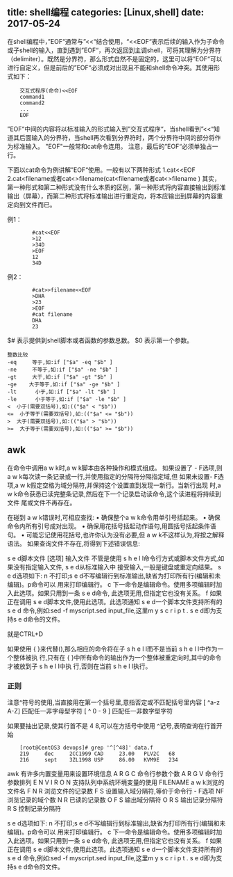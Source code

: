 title: shell编程
categories: [Linux,shell]
date: 2017-05-24
---
在shell编程中，”EOF“通常与”<<“结合使用，“<<EOF“表示后续的输入作为子命令或子shell的输入，直到遇到”EOF“，再次返回到主调shell，可将其理解为分界符（delimiter）。既然是分界符，那么形式自然不是固定的，这里可以将”EOF“可以进行自定义，但是前后的”EOF“必须成对出现且不能和shell命令冲突。其使用形式如下：

        交互式程序(命令)<<EOF
        command1
        command2
        ...
        EOF

  ”EOF“中间的内容将以标准输入的形式输入到”交互式程序“，当shell看到”<<“知道其后面输入的分界符，当shell再次看到分界符时，两个分界符中间的部分将作为标准输入。
       "EOF"一般常和cat命令连用。
注意，最后的”EOF“必须单独占一行。

下面以cat命令为例讲解”EOF“使用。一般有以下两种形式
1.cat<<EOF
2.cat<<EOF>filename或者cat<<EOF>>filename(cat<<EOF>filename或者cat<<EOF>>filename )
其实，第一种形式和第二种形式没有什么本质的区别，第一种形式将内容直接输出到标准输出（屏幕），而第二种形式将标准输出进行重定向，将本应输出到屏幕的内容重定向到文件而已。

例1：
```
        #cat<<EOF
        >12
        >34D
        >EOF
        12
        34D
```
例2：
```
        #cat>>filename<<EOF
        >DHA
        >23
        >EOF
        #cat filename
        DHA
        23
```

$# 表示提供到shell脚本或者函数的参数总数。
$0 表示第一个参数。

    整数比较
    -eq     等于,如:if ["$a" -eq "$b" ]
    -ne     不等于,如:if ["$a" -ne "$b" ]
    -gt     大于,如:if ["$a" -gt "$b" ]
    -ge    大于等于,如:if ["$a" -ge "$b" ]
    -lt      小于,如:if ["$a" -lt "$b" ]
    -le      小于等于,如:if ["$a" -le "$b" ]
    <  小于(需要双括号),如:(("$a" < "$b"))
    <=  小于等于(需要双括号),如:(("$a" <= "$b"))
    >  大于(需要双括号),如:(("$a" > "$b"))
    >=  大于等于(需要双括号),如:(("$a" >= "$b"))



## awk
在命令中调用a w k时,a w k脚本由各种操作和模式组成。
如果设置了 - F选项,则 a w k每次读一条记录或一行,并使用指定的分隔符分隔指定域,但
如果未设置- F选项,a w k假定空格为域分隔符,并保持这个设置直到发现一新行。当新行出现
时,a w k命令获悉已读完整条记录,然后在下一个记录启动读命令,这个读进程将持续到文件
尾或文件不再存在。

在碰到 a w k错误时,可相应查找:
• 确保整个a w k命令用单引号括起来。
• 确保命令内所有引号成对出现。
• 确保用花括号括起动作语句,用圆括号括起条件语句。
• 可能忘记使用花括号,也许你认为没有必要,但 a w k不这样认为,将按之解释语法。
如果查询文件不存在,将得到下述错误信息:


s e d脚本文件 [选项] 输入文件
不管是使用 s h e l l命令行方式或脚本文件方式,如果没有指定输入文件, s e d从标准输入中
接受输入,一般是键盘或重定向结果。
s e d选项如下:
n 不打印;s e d不写编辑行到标准输出,缺省为打印所有行(编辑和未编辑)。p命令可以
用来打印编辑行。
c 下一命令是编辑命令。使用多项编辑时加入此选项。如果只用到一条 s e d命令,
此选项无用,但指定它也没有关系。
f 如果正在调用 s e d脚本文件,使用此选项。此选项通知 s e d一个脚本文件支持所有的 s e d
命令,例如:sed -f myscript.sed input_file,这里m y s c r i p t . s e d即为支持s e d命令的文件。


<EOT> 就是CTRL+D

如果使用 { }来代替(),那么相应的命令将在子 s h e l l而不是当前 s h e l l中作为一个整体被执
行,只有在 { }中所有命令的输出作为一个整体被重定向时,其中的命令才被放到子 s h e l l中执
行,否则在当前 s h e l l执行。

### 正则

注意^符号的使用,当直接用在第一个括号里,意指否定或不匹配括号里内容
[ ^a-z A-Z] 匹配任一非字母型字符
[ ^ 0 - 9 ]     匹配任一非数字型字符


如果要抽出记录,使其行首不是 4 8,可以在方括号中使用 ^记号,表明查询在行首开始
```
    [root@CentOS3 devops]# grep '^[^48]' data.f 
    219     dec     2CC1999 CAD     23.00   PLV2C   68
    216     sept    3ZL1998 USP     86.00   KVM9E   234
```


awk 有许多内置变量用来设置环境信息
A R G C                     命令行参数个数
A R G V                     命令行参数排列
E N V I R O N          支持队列中系统环境变量的使用
FILENAME               a w k浏览的文件名
F N R                         浏览文件的记录数
F S                             设置输入域分隔符,等价于命令行 - F选项
NF                              浏览记录的域个数
N R                             已读的记录数
O F S                          输出域分隔符
O R S                          输出记录分隔符
R S                              控制记录分隔符

s e d选项如下:
n 不打印;s e d不写编辑行到标准输出,缺省为打印所有行(编辑和未编辑)。p命令可以
用来打印编辑行。
c 下一命令是编辑命令。使用多项编辑时加入此选项。如果只用到一条 s e d命令,
此选项无用,但指定它也没有关系。
f 如果正在调用 s e d脚本文件,使用此选项。此选项通知 s e d一个脚本文件支持所有的 s e d
命令,例如:sed -f myscript.sed input_file,这里m y s c r i p t . s e d即为支持s e d命令的文件。





